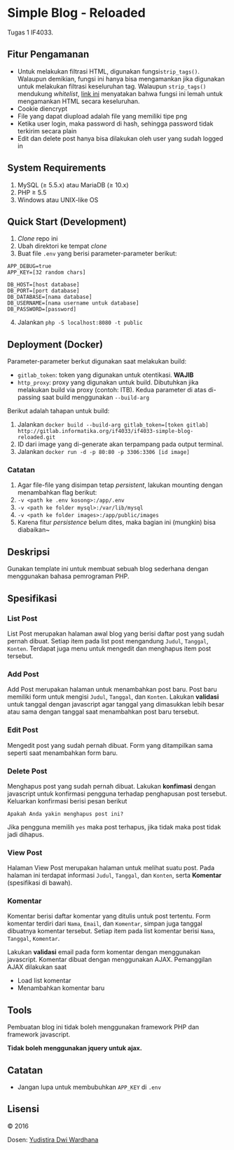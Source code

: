# Simple Blog - Reloaded

Tugas 1 IF4033.

## Fitur Pengamanan
* Untuk melakukan filtrasi HTML, digunakan fungsi`strip_tags()`. Walaupun demikian, fungsi ini hanya bisa mengamankan jika digunakan untuk melakukan filtrasi keseluruhan tag. Walaupun `strip_tags()` mendukung *whitelist*, [link ini](http://php.net/manual/en/function.strip-tags.php#118183) menyatakan bahwa fungsi ini lemah untuk mengamankan HTML secara keseluruhan.
* Cookie diencrypt
* File yang dapat diupload adalah file yang memiliki tipe png
* Ketika user login, maka password di hash, sehingga password tidak terkirim secara plain
* Edit dan delete post hanya bisa dilakukan oleh user yang sudah logged in

## System Requirements
1. MySQL (&ge; 5.5.x) atau MariaDB (&ge; 10.x)
2. PHP &ge; 5.5
3. Windows atau UNIX-like OS

## Quick Start (Development)
1. *Clone* repo ini
2. Ubah direktori ke tempat *clone*
3. Buat file `.env` yang berisi parameter-parameter berikut:

```
APP_DEBUG=true
APP_KEY=[32 random chars]

DB_HOST=[host database]
DB_PORT=[port database]
DB_DATABASE=[nama database]
DB_USERNAME=[nama username untuk database]
DB_PASSWORD=[password]
```

4. Jalankan `php -S localhost:8080 -t public`

## Deployment (Docker)
Parameter-parameter berkut digunakan saat melakukan build:
* `gitlab_token`: token yang digunakan untuk otentikasi. **WAJIB**
* `http_proxy`: proxy yang digunakan untuk build. Dibutuhkan jika melakukan build via proxy (contoh: ITB).
Kedua parameter di atas di-passing saat build menggunakan `--build-arg`

Berikut adalah tahapan untuk build:
1. Jalankan `docker build --build-arg gitlab_token=[token gitlab] http://gitlab.informatika.org/if4033/if4033-simple-blog-reloaded.git`
2. ID dari image yang di-generate akan terpampang pada output terminal.
3. Jalankan `docker run -d -p 80:80 -p 3306:3306 [id image]`

### Catatan
1. Agar file-file yang disimpan tetap *persistent*, lakukan mounting dengan menambahkan flag berikut:
  1. `-v <path ke .env kosong>:/app/.env`
  2. `-v <path ke folder mysql>:/var/lib/mysql`
  3. `-v <path ke folder images>:/app/public/images`
2. Karena fitur *persistence* belum dites, maka bagian ini (mungkin) bisa diabaikan~

## Deskripsi

Gunakan template ini untuk membuat sebuah blog sederhana dengan menggunakan bahasa pemrograman PHP.

## Spesifikasi

### List Post

List Post merupakan halaman awal blog yang berisi daftar post yang sudah pernah dibuat. Setiap item pada list post mengandung `Judul`, `Tanggal`, `Konten`. Terdapat juga menu untuk mengedit dan menghapus item post tersebut.

### Add Post

Add Post merupakan halaman untuk menambahkan post baru.  Post baru memiliki form untuk mengisi `Judul`, `Tanggal`, dan `Konten`. Lakukan **validasi** untuk tanggal dengan javascript agar tanggal yang dimasukkan lebih besar atau sama dengan tanggal saat menambahkan post baru tersebut.

### Edit Post

Mengedit post yang sudah pernah dibuat. Form yang ditampilkan sama seperti saat menambahkan form baru.

### Delete Post

Menghapus post yang sudah pernah dibuat. Lakukan **konfimasi** dengan javascript untuk konfirmasi pengguna terhadap penghapusan post tersebut. Keluarkan konfirmasi berisi pesan berikut

    Apakah Anda yakin menghapus post ini?

Jika pengguna memilih `yes` maka post terhapus, jika tidak maka post tidak jadi dihapus.

### View Post

Halaman View Post merupakan halaman untuk melihat suatu post. Pada halaman ini terdapat informasi `Judul`, `Tanggal`, dan `Konten`, serta **Komentar** (spesifikasi di bawah).

### Komentar

Komentar berisi daftar komentar yang ditulis untuk post tertentu. Form komentar terdiri dari `Nama`, `Email`, dan `Komentar`, simpan juga tanggal dibuatnya komentar tersebut. Setiap item pada list komentar berisi `Nama`, `Tanggal`, `Komentar`.

Lakukan **validasi** email pada form komentar dengan menggunakan javascript. Komentar dibuat dengan menggunakan AJAX. Pemanggilan AJAX dilakukan saat

- Load list komentar
- Menambahkan komentar baru

## Tools

Pembuatan blog ini tidak boleh menggunakan framework PHP dan framework javascript.

**Tidak boleh menggunakan jquery untuk ajax.**

## Catatan
* Jangan lupa untuk membubuhkan `APP_KEY` di `.env`

## Lisensi

&copy; 2016

Dosen: [Yudistira Dwi Wardhana](http://github.com/yudis)